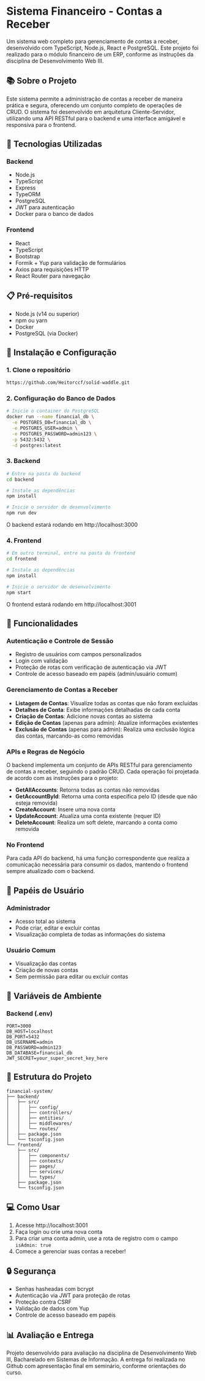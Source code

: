 # Sistema Financeiro - Contas a Receber

Um sistema web completo para gerenciamento de contas a receber, desenvolvido com TypeScript, Node.js, React e PostgreSQL. Este projeto foi realizado para o módulo financeiro de um ERP, conforme as instruções da disciplina de Desenvolvimento Web III.

## 📚 Sobre o Projeto

Este sistema permite a administração de contas a receber de maneira prática e segura, oferecendo um conjunto completo de operações de CRUD. O sistema foi desenvolvido em arquitetura Cliente-Servidor, utilizando uma API RESTful para o backend e uma interface amigável e responsiva para o frontend.

## 🚀 Tecnologias Utilizadas

### Backend

- Node.js
- TypeScript
- Express
- TypeORM
- PostgreSQL
- JWT para autenticação
- Docker para o banco de dados

### Frontend

- React
- TypeScript
- Bootstrap
- Formik + Yup para validação de formulários
- Axios para requisições HTTP
- React Router para navegação

## 📋 Pré-requisitos

- Node.js (v14 ou superior)
- npm ou yarn
- Docker
- PostgreSQL (via Docker)

## 🔧 Instalação e Configuração

### 1. Clone o repositório

```bash
https://github.com/Heitorccf/solid-waddle.git
```

### 2. Configuração do Banco de Dados

```bash
# Inicie o container do PostgreSQL
docker run --name financial_db \
  -e POSTGRES_DB=financial_db \
  -e POSTGRES_USER=admin \
  -e POSTGRES_PASSWORD=admin123 \
  -p 5432:5432 \
  -d postgres:latest
```

### 3. Backend

```bash
# Entre na pasta do backend
cd backend

# Instale as dependências
npm install

# Inicie o servidor de desenvolvimento
npm run dev
```

O backend estará rodando em http://localhost:3000

### 4. Frontend

```bash
# Em outro terminal, entre na pasta do frontend
cd frontend

# Instale as dependências
npm install

# Inicie o servidor de desenvolvimento
npm start
```

O frontend estará rodando em http://localhost:3001

## 🌟 Funcionalidades

### Autenticação e Controle de Sessão

- Registro de usuários com campos personalizados
- Login com validação
- Proteção de rotas com verificação de autenticação via JWT
- Controle de acesso baseado em papéis (admin/usuário comum)

### Gerenciamento de Contas a Receber

- **Listagem de Contas**: Visualize todas as contas que não foram excluídas
- **Detalhes de Conta**: Exibe informações detalhadas de cada conta
- **Criação de Contas**: Adicione novas contas ao sistema
- **Edição de Contas** (apenas para admin): Atualize informações existentes
- **Exclusão de Contas** (apenas para admin): Realiza uma exclusão lógica das contas, marcando-as como removidas

### APIs e Regras de Negócio

O backend implementa um conjunto de APIs RESTful para gerenciamento de contas a receber, seguindo o padrão CRUD. Cada operação foi projetada de acordo com as instruções para o projeto:

- **GetAllAccounts**: Retorna todas as contas não removidas
- **GetAccountById**: Retorna uma conta específica pelo ID (desde que não esteja removida)
- **CreateAccount**: Insere uma nova conta
- **UpdateAccount**: Atualiza uma conta existente (requer ID)
- **DeleteAccount**: Realiza um soft delete, marcando a conta como removida

### No Frontend

Para cada API do backend, há uma função correspondente que realiza a comunicação necessária para consumir os dados, mantendo o frontend sempre atualizado com o backend.

## 👥 Papéis de Usuário

### Administrador

- Acesso total ao sistema
- Pode criar, editar e excluir contas
- Visualização completa de todas as informações do sistema

### Usuário Comum

- Visualização das contas
- Criação de novas contas
- Sem permissão para editar ou excluir contas

## 🔐 Variáveis de Ambiente

### Backend (.env)

```env
PORT=3000
DB_HOST=localhost
DB_PORT=5432
DB_USERNAME=admin
DB_PASSWORD=admin123
DB_DATABASE=financial_db
JWT_SECRET=your_super_secret_key_here
```

## 📁 Estrutura do Projeto

```
financial-system/
├── backend/
│   ├── src/
│   │   ├── config/
│   │   ├── controllers/
│   │   ├── entities/
│   │   ├── middlewares/
│   │   └── routes/
│   ├── package.json
│   └── tsconfig.json
└── frontend/
    ├── src/
    │   ├── components/
    │   ├── contexts/
    │   ├── pages/
    │   ├── services/
    │   └── types/
    ├── package.json
    └── tsconfig.json
```

## 💻 Como Usar

1. Acesse http://localhost:3001
2. Faça login ou crie uma nova conta
3. Para criar uma conta admin, use a rota de registro com o campo `isAdmin: true`
4. Comece a gerenciar suas contas a receber!

## 🔒 Segurança

- Senhas hasheadas com bcrypt
- Autenticação via JWT para proteção de rotas
- Proteção contra CSRF
- Validação de dados com Yup
- Controle de acesso baseado em papéis

## 📊 Avaliação e Entrega

Projeto desenvolvido para avaliação na disciplina de Desenvolvimento Web III, Bacharelado em Sistemas de Informação. A entrega foi realizada no Github com apresentação final em seminário, conforme orientações do curso.
